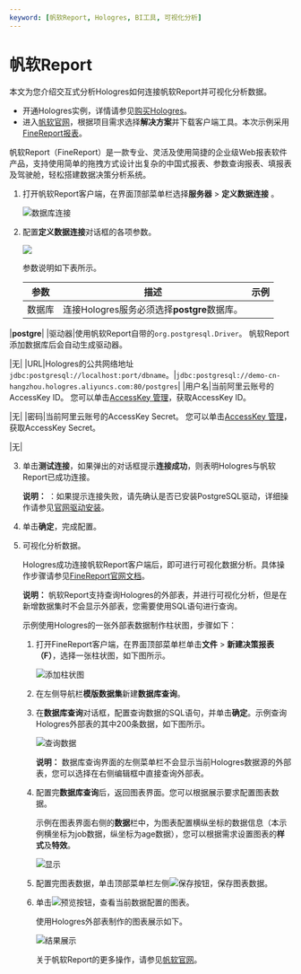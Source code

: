 ```yaml
---
keyword: [帆软Report, Hologres, BI工具, 可视化分析]
---
```


# 帆软Report

本文为您介绍交互式分析Hologres如何连接帆软Report并可视化分析数据。

-   开通Hologres实例，详情请参见[购买Hologres](/cn.zh-CN/准备工作/购买Hologres.md)。
-   进入[帆软官网](http://www.fanruan.com/)，根据项目需求选择**解决方案**并下载客户端工具。本次示例采用[FineReport报表](http://www.fanruan.com/finereport)。

帆软Report（FineReport）是一款专业、灵活及使用简捷的企业级Web报表软件产品，支持使用简单的拖拽方式设计出复杂的中国式报表、参数查询报表、填报表及驾驶舱，轻松搭建数据决策分析系统。

1.  打开帆软Report客户端，在界面顶部菜单栏选择**服务器** \> **定义数据连接** 。

    ![数据库连接](https://static-aliyun-doc.oss-cn-hangzhou.aliyuncs.com/assets/img/zh-CN/9054560061/p167744.png)

2.  配置**定义数据连接**对话框的各项参数。

    ![](https://static-aliyun-doc.oss-cn-hangzhou.aliyuncs.com/assets/img/zh-CN/8472248951/p69439.png)

    参数说明如下表所示。

    |参数|描述|示例|
    |--|--|--|
    |数据库|连接Hologres服务必须选择**postgre**数据库。

|**postgre**|
    |驱动器|使用帆软Report自带的`org.postgresql.Driver`。 帆软Report添加数据库后会自动生成驱动器。

|无|
    |URL|Hologres的公共网络地址`jdbc:postgresql://localhost:port/dbname`。|`jdbc:postgresql://demo-cn-hangzhou.hologres.aliyuncs.com:80/postgres`|
    |用户名|当前阿里云账号的AccessKey ID。 您可以单击[AccessKey 管理](https://usercenter.console.aliyun.com/?spm=5176.2020520153.nav-right.dak.3bcf415dCWGUBj#/manage/ak)，获取AccessKey ID。

|无|
    |密码|当前阿里云账号的AccessKey Secret。 您可以单击[AccessKey 管理](https://usercenter.console.aliyun.com/?spm=5176.2020520153.nav-right.dak.3bcf415dCWGUBj#/manage/ak)，获取AccessKey Secret。

|无|

3.  单击**测试连接**，如果弹出的对话框提示**连接成功**，则表明Hologres与帆软Report已成功连接。

    **说明：** ：如果提示连接失败，请先确认是否已安装PostgreSQL驱动，详细操作请参见[官网驱动安装](https://help.finereport.com/doc-view-2563.html)。

4.  单击**确定**，完成配置。

5.  可视化分析数据。

    Hologres成功连接帆软Report客户端后，即可进行可视化数据分析。具体操作步骤请参见[FineReport官网文档](https://www.fanruan.com/)。

    **说明：** 帆软Report支持查询Hologres的外部表，并进行可视化分析，但是在新增数据集时不会显示外部表，您需要使用SQL语句进行查询。

    示例使用Hologres的一张外部表数据制作柱状图，步骤如下：

    1.  打开FineReport客户端，在界面顶部菜单栏单击**文件** \> **新建决策报表（F）**，选择一张柱状图，如下图所示。

        ![添加柱状图](https://static-aliyun-doc.oss-cn-hangzhou.aliyuncs.com/assets/img/zh-CN/9054560061/p168536.png)

    2.  在左侧导航栏**模版数据集**新建**数据库查询**。

    3.  在**数据库查询**对话框，配置查询数据的SQL语句，并单击**确定**。示例查询Hologres外部表的其中200条数据，如下图所示。

        ![查询数据](https://static-aliyun-doc.oss-cn-hangzhou.aliyuncs.com/assets/img/zh-CN/0154560061/p168538.png)

        **说明：** 数据库查询界面的左侧菜单栏不会显示当前Hologres数据源的外部表，您可以选择在右侧编辑框中直接查询外部表。

    4.  配置完**数据库查询**后，返回图表界面。您可以根据展示要求配置图表数据。

        示例在图表界面右侧的**数据**栏中，为图表配置横纵坐标的数据信息（本示例横坐标为job数据，纵坐标为age数据），您可以根据需求设置图表的**样式**及**特效**。

        ![显示](https://static-aliyun-doc.oss-cn-hangzhou.aliyuncs.com/assets/img/zh-CN/0154560061/p168551.png)

    5.  配置完图表数据，单击顶部菜单栏左侧![保存](https://static-aliyun-doc.oss-cn-hangzhou.aliyuncs.com/assets/img/zh-CN/0154560061/p168552.png)按钮，保存图表数据。

    6.  单击![预览](https://static-aliyun-doc.oss-cn-hangzhou.aliyuncs.com/assets/img/zh-CN/0154560061/p168553.png)按钮，查看当前数据配置的图表。

        使用Hologres外部表制作的图表展示如下。

        ![结果展示](https://static-aliyun-doc.oss-cn-hangzhou.aliyuncs.com/assets/img/zh-CN/0154560061/p168554.png)

        关于帆软Report的更多操作，请参见[帆软官网](https://www.fanruan.com/)。


